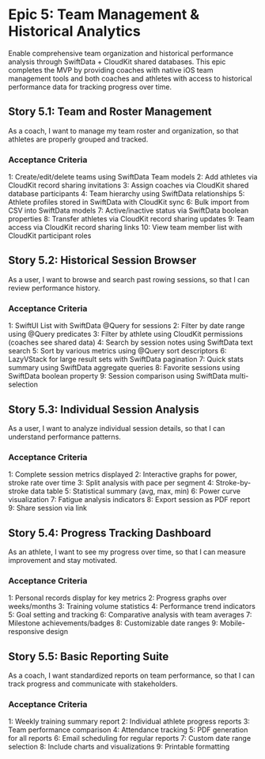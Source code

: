 # Epic 5: Team Management & Historical Analytics

Enable comprehensive team organization and historical performance analysis through SwiftData + CloudKit shared databases. This epic completes the MVP by providing coaches with native iOS team management tools and both coaches and athletes with access to historical performance data for tracking progress over time.

## Story 5.1: Team and Roster Management

As a coach,
I want to manage my team roster and organization,
so that athletes are properly grouped and tracked.

### Acceptance Criteria
1: Create/edit/delete teams using SwiftData Team models
2: Add athletes via CloudKit record sharing invitations
3: Assign coaches via CloudKit shared database participants
4: Team hierarchy using SwiftData relationships
5: Athlete profiles stored in SwiftData with CloudKit sync
6: Bulk import from CSV into SwiftData models
7: Active/inactive status via SwiftData boolean properties
8: Transfer athletes via CloudKit record sharing updates
9: Team access via CloudKit record sharing links
10: View team member list with CloudKit participant roles

## Story 5.2: Historical Session Browser

As a user,
I want to browse and search past rowing sessions,
so that I can review performance history.

### Acceptance Criteria
1: SwiftUI List with SwiftData @Query for sessions
2: Filter by date range using @Query predicates
3: Filter by athlete using CloudKit permissions (coaches see shared data)
4: Search by session notes using SwiftData text search
5: Sort by various metrics using @Query sort descriptors
6: LazyVStack for large result sets with SwiftData pagination
7: Quick stats summary using SwiftData aggregate queries
8: Favorite sessions using SwiftData boolean property
9: Session comparison using SwiftData multi-selection

## Story 5.3: Individual Session Analysis

As a user,
I want to analyze individual session details,
so that I can understand performance patterns.

### Acceptance Criteria
1: Complete session metrics displayed
2: Interactive graphs for power, stroke rate over time
3: Split analysis with pace per segment
4: Stroke-by-stroke data table
5: Statistical summary (avg, max, min)
6: Power curve visualization
7: Fatigue analysis indicators
8: Export session as PDF report
9: Share session via link

## Story 5.4: Progress Tracking Dashboard

As an athlete,
I want to see my progress over time,
so that I can measure improvement and stay motivated.

### Acceptance Criteria
1: Personal records display for key metrics
2: Progress graphs over weeks/months
3: Training volume statistics
4: Performance trend indicators
5: Goal setting and tracking
6: Comparative analysis with team averages
7: Milestone achievements/badges
8: Customizable date ranges
9: Mobile-responsive design

## Story 5.5: Basic Reporting Suite

As a coach,
I want standardized reports on team performance,
so that I can track progress and communicate with stakeholders.

### Acceptance Criteria
1: Weekly training summary report
2: Individual athlete progress reports
3: Team performance comparison
4: Attendance tracking
5: PDF generation for all reports
6: Email scheduling for regular reports
7: Custom date range selection
8: Include charts and visualizations
9: Printable formatting
